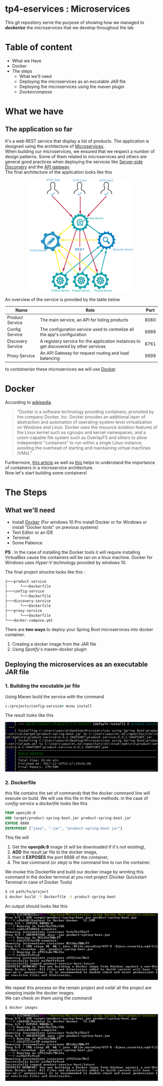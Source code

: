 # tp4-eservices : Microservices
This git repository serve the purpose of showing how we managed to **_dockerize_** the microservices that we develop throughout the lab
# Table of content
* What we Have
* Docker
* The steps
  * What we'll need
  * Deploying the microservices as an excutable JAR file
  * Deploying the microservices using the maven plugin
  * _Dockercompose_

# What we have
## The application so far
It's a web REST service that display a list of products. The application is designed using the architecture of [Microservices](http://microservices.io).  
When building our microservices, we ensured that we respect a number of design patterns. Some of them related to microservices and others are general good practices when deploying the services like [Server-side Discorvery](http://microservices.io/patterns/server-side-discovery.html) and the [API gateway](http://microservices.io/patterns/apigateway.html).  
The final architecture of the application looks like this  
<p align="center"><img src="archi.png"/></p>  

An overview of the service is provided by the table below  

Name | Role | Port 
--- | --- | --- |  
Product Service | The main service, an API for listing products | 8080
Config Service | The configuration service used to centrelize all the app's configuration | 8888  
Discovery Service | A registery service for the application instances to get discovered by other services|8761
Proxy Service| An API Gateway for request routing and load balancing|9999  

to _containerize_ these microservices we will use [Docker](https://www.docker.com).  

# Docker
According to [wikipedia](https://en.wikipedia.org)
>"Docker is a software technology providing containers, promoted by the company Docker, Inc. Docker provides an additional layer of abstraction and automation of operating-system-level virtualization on Windows and Linux. Docker uses the resource isolation features of the Linux kernel such as cgroups and kernel namespaces, and a union-capable file system such as OverlayFS and others to allow independent "containers" to run within a single Linux instance, avoiding the overhead of starting and maintaining virtual machines (VMs)."

Furthermore, [this article](http://microservices.io/patterns/deployment/service-per-container.html) as well as [this](https://dzone.com/articles/dockercontainers-microservices) helps to understand the importance of containers in a microservice architecture.  
Now let's start building some containers!  

# The Steps

## What we'll need
- Install [Docker](https://www.docker.com/get-docker) (For windows 10 Pro install Docker or for Windows or install "Docker tools" on previous systems)
- Text Editor or an IDE
- Terminal
- Some Patience

**PS** : In the case of installing the Docker tools it will require installing VirtualBox cause the containers will be ran on a linux machine. Docker for Windows uses _Hyper-V_ technology provided by windows 10.

The final project structre looks like this : 

```
├───product-service
│      └───Dockerfile
├───config-service
│      └───Dockerfile
├───discovery-service
│      └───Dockerfile
├───proxy-service
│      └───Dockerfile
└───docker-compose.yml
```

There are **two ways** to deploy your Spring Boot microservices into docker container.  

  1. Creating a docker image from the JAR file
  2. Using _Spotify_'s maven-docker plugin 

## Deploying the microservices as an executable JAR file

### 1. Building the excutable jar file

Using Maven build the service with the command
```cmd
c:/projects/config-service> mvnw install 
``` 
The result looks like this  

<p align="center"><img src="Capture.png"/></p>

### 2. Dockerfile
this file contains the set of commands that the docker command line will execute on build. We will use this file in the two methods.
in the case of _config-service_ a _dockerfile_ looks like this
```Dockerfile
FROM openjdk:8
ADD target/product-spring-boot.jar product-spring-boot.jar
EXPOSE 8888
ENTRYPOINT ["java", "-jar", "product-spring-boot.jar"]
```
This file will  
1. Get the **openjdk:8** image (it will be downloaded if it's not existing),  
2. **ADD** the result jar file to the docker image,
3. then it **EXPOSES** the port 8888 of the container,
4. The last command (or _step_) is the command line to run the container.

We invoke this Dockerfile and build our docker image by wrinting this command in the docker terminal at you root project (Docker Quickstart Terminal in case of Docker Tools)

```bash
$ cd path/to/project 
$ docker build -f Dockerfile -t product-spring-boot
```
An output should looks like this

<p align="center"><img src="Capture2.png"/></p>

We repeat this process on the remain project and voilà! all the project are sleeping inside the docker images.  
We can check on them using the command
```bash
$ docker images
```
<p align="center"><img src="Capture2.png"/></p>
